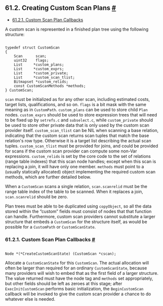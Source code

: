## 61.2. Creating Custom Scan Plans [#](#CUSTOM-SCAN-PLAN)

* [61.2.1. Custom Scan Plan Callbacks](custom-scan-plan.html#CUSTOM-SCAN-PLAN-CALLBACKS)

A custom scan is represented in a finished plan tree using the following structure:

```

typedef struct CustomScan
{
    Scan      scan;
    uint32    flags;
    List     *custom_plans;
    List     *custom_exprs;
    List     *custom_private;
    List     *custom_scan_tlist;
    Bitmapset *custom_relids;
    const CustomScanMethods *methods;
} CustomScan;
```

`scan` must be initialized as for any other scan, including estimated costs, target lists, qualifications, and so on. `flags` is a bit mask with the same meaning as in `CustomPath`. `custom_plans` can be used to store child `Plan` nodes. `custom_exprs` should be used to store expression trees that will need to be fixed up by `setrefs.c` and `subselect.c`, while `custom_private` should be used to store other private data that is only used by the custom scan provider itself. `custom_scan_tlist` can be NIL when scanning a base relation, indicating that the custom scan returns scan tuples that match the base relation's row type. Otherwise it is a target list describing the actual scan tuples. `custom_scan_tlist` must be provided for joins, and could be provided for scans if the custom scan provider can compute some non-Var expressions. `custom_relids` is set by the core code to the set of relations (range table indexes) that this scan node handles; except when this scan is replacing a join, it will have only one member. `methods` must point to a (usually statically allocated) object implementing the required custom scan methods, which are further detailed below.

When a `CustomScan` scans a single relation, `scan.scanrelid` must be the range table index of the table to be scanned. When it replaces a join, `scan.scanrelid` should be zero.

Plan trees must be able to be duplicated using `copyObject`, so all the data stored within the “custom” fields must consist of nodes that that function can handle. Furthermore, custom scan providers cannot substitute a larger structure that embeds a `CustomScan` for the structure itself, as would be possible for a `CustomPath` or `CustomScanState`.

### 61.2.1. Custom Scan Plan Callbacks [#](#CUSTOM-SCAN-PLAN-CALLBACKS)

```

Node *(*CreateCustomScanState) (CustomScan *cscan);
```

Allocate a `CustomScanState` for this `CustomScan`. The actual allocation will often be larger than required for an ordinary `CustomScanState`, because many providers will wish to embed that as the first field of a larger structure. The value returned must have the node tag and `methods` set appropriately, but other fields should be left as zeroes at this stage; after `ExecInitCustomScan` performs basic initialization, the `BeginCustomScan` callback will be invoked to give the custom scan provider a chance to do whatever else is needed.